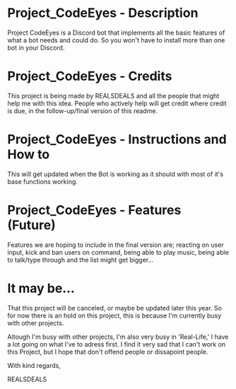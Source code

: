 # Project_CodeEyes - Description
Project CodeEyes is a Discord bot that implements all the basic features of what a bot needs and could do. So you won't have to install more than one bot in your Discord.

# Project_CodeEyes - Credits
This project is being made by REALSDEALS and all the people that might help me with this idea. 
People who actively help will get credit where credit is due, in the follow-up/final version of this readme.

# Project_CodeEyes - Instructions and How to
This will get updated when the Bot is working as it should with most of it's base functions working.

# Project_CodeEyes - Features (Future) 
Features we are hoping to include in the final version are; reacting on user input, kick and ban users on command, being able to play music, being able to talk/type through and the list might get bigger...

# It may be...
That this project will be canceled, or maybe be updated later this year.
So for now there is an hold on this project, this is because I'm currently busy with other projects.

Altough I'm busy with other projects, I'm also very busy in 'Real-Life,' I have a lot going on what I've to adress first.
I find it very sad that I can't work on this Project, but I hope that don't offend people or dissapoint people.

With kind regards,

REALSDEALS
